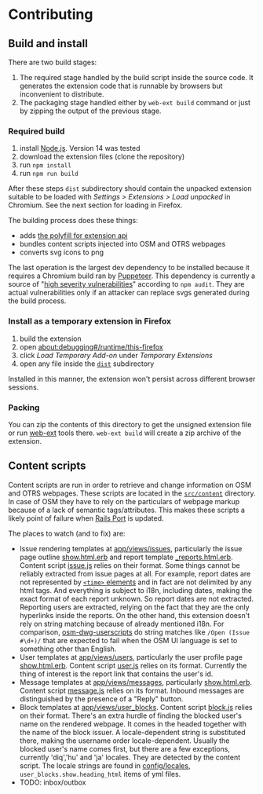 # Contributing

## Build and install

There are two build stages:

1. The required stage handled by the build script inside the source code. It generates the extension code that is runnable by browsers but inconvenient to distribute.
2. The packaging stage handled either by `web-ext build` command or just by zipping the output of the previous stage.

### Required build

1. install [Node.js](https://nodejs.org/). Version 14 was tested
2. download the extension files (clone the repository)
3. run `npm install`
4. run `npm run build`

After these steps `dist` subdirectory should contain the unpacked extension suitable to be loaded with *Settings > Extensions > Load unpacked* in Chromium. See the next section for loading in Firefox.

The building process does these things:

- adds [the polyfill for extension api](https://github.com/mozilla/webextension-polyfill)
- bundles content scripts injected into OSM and OTRS webpages
- converts svg icons to png

The last operation is the largest dev dependency to be installed because it requires a Chromium build ran by [Puppeteer](https://github.com/puppeteer/puppeteer). This dependency is currently a source of "[high severity vulnerabilities](https://github.com/advisories/GHSA-jv7g-9g6q-cxvw)" according to `npm audit`. They are actual vulnerabilities only if an attacker can replace svgs generated during the build process.

### Install as a temporary extension in Firefox

1. build the extension
2. open [about:debugging#/runtime/this-firefox](about:debugging#/runtime/this-firefox)
3. click *Load Temporary Add-on* under *Temporary Extensions*
4. open any file inside the [`dist`](./dist) subdirectory

Installed in this manner, the extension won't persist across different browser sessions.

### Packing

You can zip the contents of this directory to get the unsigned extension file or run [web-ext](https://github.com/mozilla/web-ext) tools there. `web-ext build` will create a zip archive of the extension.

## Content scripts

Content scripts are run in order to retrieve and change information on OSM and OTRS webpages. These scripts are located in the [`src/content`](./src/content) directory. In case of OSM they have to rely on the particulars of webpage markup because of a lack of semantic tags/attributes. This makes these scripts a likely point of failure when [Rails Port](https://github.com/openstreetmap/openstreetmap-website) is updated.

The places to watch (and to fix) are:

- Issue rendering templates at [app/views/issues](https://github.com/openstreetmap/openstreetmap-website/tree/master/app/views/issues), particularly the issue page outline [show.html.erb](https://github.com/openstreetmap/openstreetmap-website/blob/master/app/views/issues/show.html.erb) and report template [_reports.html.erb](https://github.com/openstreetmap/openstreetmap-website/blob/master/app/views/issues/_reports.html.erb). Content script [issue.js](./src/content/issue.js) relies on their format. Some things cannot be reliably extracted from issue pages at all. For example, report dates are not represented by [`<time>` elements](https://developer.mozilla.org/en-US/docs/Web/HTML/Element/time) and in fact are not delimited by any html tags. And everything is subject to i18n, including dates, making the exact format of each report unknown. So report dates are not extracted. Reporting users are extracted, relying on the fact that they are the only hyperlinks inside the reports. On the other hand, this extension doesn't rely on string matching because of already mentioned i18n. For comparison, [osm-dwg-userscripts] do string matches like `/Open (Issue #\d+)/` that are expected to fail when the OSM UI language is set to something other than English.
- User templates at [app/views/users](https://github.com/openstreetmap/openstreetmap-website/tree/master/app/views/users), particularly the user profile page [show.html.erb](https://github.com/openstreetmap/openstreetmap-website/blob/master/app/views/users/show.html.erb). Content script [user.js](./src/content/user.js) relies on its format. Currently the thing of interest is the report link that contains the user's id.
- Message templates at [app/views/messages](https://github.com/openstreetmap/openstreetmap-website/tree/master/app/views/messages), particularly [show.html.erb](https://github.com/openstreetmap/openstreetmap-website/blob/master/app/views/messages/show.html.erb). Content script [message.js](./src/content/message.js) relies on its format. Inbound messages are distinguished by the presence of a "Reply" button.
- Block templates at [app/views/user_blocks](app/views/user_blocks/). Content script [block.js](./src/content/block.js) relies on their format. There's an extra hurdle of finding the blocked user's name on the rendered webpage. It comes in the headed together with the name of the block issuer. A locale-dependent string is substituted there, making the username order locale-dependent. Usually the blocked user's name comes first, but there are a few exceptions, currently 'diq','hu' and 'ja' locales. They are detected by the content script. The locale strings are found in [config/locales](https://github.com/openstreetmap/openstreetmap-website/blob/master/config/locales/), `user_blocks.show.heading_html` items of yml files.
- TODO: inbox/outbox

[osm-dwg-userscripts]: https://github.com/woodpeck/osm-dwg-userscripts
